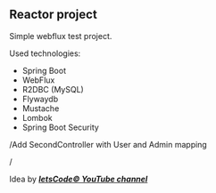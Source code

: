 ## Reactor project

Simple webflux test project.

Used technologies:

- Spring Boot
- WebFlux
- R2DBC (MySQL)
- Flywaydb
- Mustache
- Lombok
- Spring Boot Security


/Add SecondController with User and Admin mapping

/

Idea by [***letsCode© YouTube channel***](https://www.youtube.com/channel/UC1g3kT0ZcSXt4_ZyJOshKJQ)